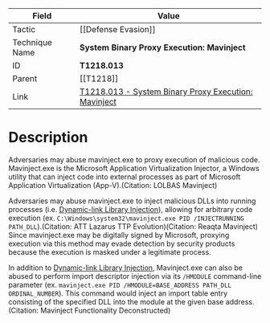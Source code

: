 
|Field|Value|
|---|---|
|Tactic|[[Defense Evasion]]|
|Technique Name|**System Binary Proxy Execution: Mavinject**|
|ID|**T1218.013**|
|Parent|[[T1218]]|
|Link|[T1218.013 - System Binary Proxy Execution: Mavinject](https://attack.mitre.org/techniques/T1218/013)|

# Description

Adversaries may abuse mavinject.exe to proxy execution of malicious code. Mavinject.exe is the Microsoft Application Virtualization Injector, a Windows utility that can inject code into external processes as part of Microsoft Application Virtualization (App-V).(Citation: LOLBAS Mavinject)

Adversaries may abuse mavinject.exe to inject malicious DLLs into running processes (i.e. [Dynamic-link Library Injection](https://attack.mitre.org/techniques/T1055/001)), allowing for arbitrary code execution (ex. <code>C:\Windows\system32\mavinject.exe PID /INJECTRUNNING PATH_DLL</code>).(Citation: ATT Lazarus TTP Evolution)(Citation: Reaqta Mavinject) Since mavinject.exe may be digitally signed by Microsoft, proxying execution via this method may evade detection by security products because the execution is masked under a legitimate process. 

In addition to [Dynamic-link Library Injection](https://attack.mitre.org/techniques/T1055/001), Mavinject.exe can also be abused to perform import descriptor injection via its  <code>/HMODULE</code> command-line parameter (ex. <code>mavinject.exe PID /HMODULE=BASE_ADDRESS PATH_DLL ORDINAL_NUMBER</code>). This command would inject an import table entry consisting of the specified DLL into the module at the given base address.(Citation: Mavinject Functionality Deconstructed)